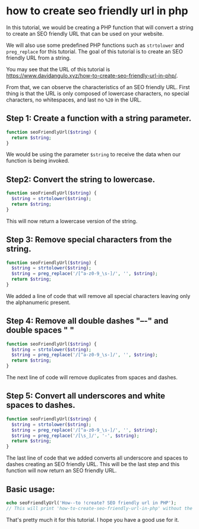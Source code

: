 # how to create seo friendly url in php

In this tutorial, we would be creating a PHP function that will convert a string to create an SEO friendly URL that can be used on your website.

We will also use some predefined PHP functions such as `strtolower` and `preg_replace` for this tutorial. The goal of this tutorial is to create an SEO friendly URL from a string.

You may see that the URL of this tutorial is https://www.davidangulo.xyz/how-to-create-seo-friendly-url-in-php/.

From that, we can observe the characteristics of an SEO friendly URL. First thing is that the URL is only composed of lowercase characters, no special characters, no whitespaces, and last no `%20` in the URL.

## Step 1: Create a function with a string parameter.
```php
function seoFriendlyUrl($string) {     
  return $string; 
}
```

We would be using the parameter `$string` to receive the data when our function is being invoked.

## Step2: Convert the string to lowercase.
```php
function seoFriendlyUrl($string) {     
  $string = strtolower($string);     
  return $string; 
}
```

This will now return a lowercase version of the string.

## Step 3: Remove special characters from the string.
```php
function seoFriendlyUrl($string) {     
  $string = strtolower($string);     
  $string = preg_replace('/[^a-z0-9_\s-]/', '', $string);     
  return $string; 
}
```

We added a line of code that will remove all special characters leaving only the alphanumeric present.

## Step 4: Remove all double dashes "–-" and double spaces "  "
```php
function seoFriendlyUrl($string) {     
  $string = strtolower($string);     
  $string = preg_replace('/[^a-z0-9_\s-]/', '', $string);     
  return $string; 
}
```

The next line of code will remove duplicates from spaces and dashes.

## Step 5: Convert all underscores and white spaces to dashes.
```php
function seoFriendlyUrl($string) {
  $string = strtolower($string);
  $string = preg_replace('/[^a-z0-9_\s-]/', '', $string);
  $string = preg_replace('/[\s_]/', '-', $string);
  return $string;
}
```

The last line of code that we added converts all underscore and spaces to dashes creating an SEO friendly URL. This will be the last step and this function will now return an SEO friendly URL.

## Basic usage:
```php
echo seoFriendlyUrl('How--to !create? SEO friendly url in PHP'); 
// This will print 'how-to-create-seo-friendly-url-in-php' without the quotes. 
```

That's pretty much it for this tutorial. I hope you have a good use for it.
